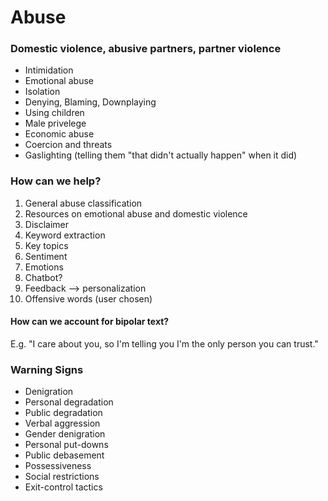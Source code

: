 # Abuse
### Domestic violence, abusive partners, partner violence
- Intimidation
- Emotional abuse
- Isolation
- Denying, Blaming, Downplaying
- Using children
- Male privelege
- Economic abuse
- Coercion and threats
- Gaslighting (telling them "that didn't actually happen" when it did)
### How can we help?
1. General abuse classification
2. Resources on emotional abuse and domestic violence
3. Disclaimer
4. Keyword extraction
5. Key topics
6. Sentiment
7. Emotions
8. Chatbot?
9. Feedback --> personalization
10. Offensive words (user chosen)
#### How can we account for bipolar text?
E.g. "I care about you, so I'm telling you I'm the only person you can trust."
### Warning Signs
- Denigration
- Personal degradation
- Public degradation
- Verbal aggression
- Gender denigration
- Personal put-downs
- Public debasement
- Possessiveness
- Social restrictions
- Exit-control tactics
